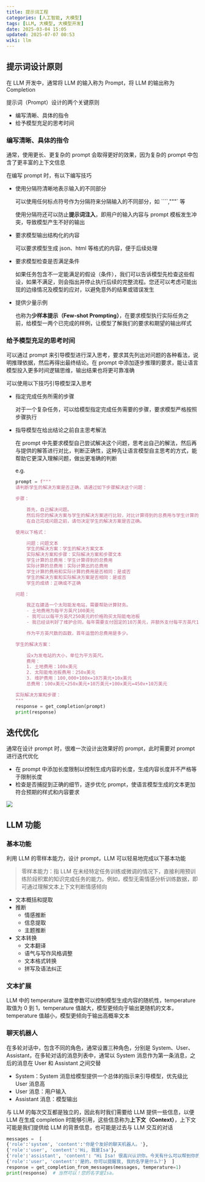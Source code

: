 ```yaml
---
title: 提示词工程
categories: [人工智能, 大模型]
tags: [LLM, 大模型, 大模型开发]
date: 2025-03-04 15:05
updated: 2025-07-07 00:53
wiki: llm
---
```

## 提示词设计原则

在 LLM 开发中，通常将 LLM 的输入称为 Prompt，将 LLM 的输出称为 Completion

提示词（Prompt）设计的两个关键原则

- 编写清晰、具体的指令
- 给予模型充足的思考时间

### 编写清晰、具体的指令

通常，使用更长、更复杂的 prompt 会取得更好的效果，因为复杂的 prompt 中包含了更丰富的上下文信息

在编写 prompt 时，有以下编写技巧

- 使用分隔符清晰地表示输入的不同部分

  可以使用任何标点符号作为分隔符来分隔输入的不同部分，如 ````,"""` 等

  使用分隔符还可以防止**提示词注入**，即用户的输入内容与 prompt 模板发生冲突，导致模型产生不好的输出

- 要求模型输出结构化的内容

  可以要求模型生成 json、html 等格式的内容，便于后续处理

- 要求模型检查是否满足条件

  如果任务包含不一定能满足的假设（条件），我们可以告诉模型先检查这些假设，如果不满足，则会指出并停止执行后续的完整流程。您还可以考虑可能出现的边缘情况及模型的应对，以避免意外的结果或错误发生

- 提供少量示例

  也称为**少样本提示（Few-shot Prompting）**，在要求模型执行实际任务之前，给模型一两个已完成的样例，让模型了解我们的要求和期望的输出样式

### 给予模型充足的思考时间

可以通过 prompt 来引导模型进行深入思考，要求其先列出对问题的各种看法，说明推理依据，然后再得出最终结论。在 prompt 中添加逐步推理的要求，能让语言模型投入更多时间逻辑思维，输出结果也将更可靠准确

可以使用以下技巧引导模型深入思考

- 指定完成任务所需的步骤

  对于一个复杂任务，可以给模型指定完成任务需要的步骤，要求模型严格按照步骤执行

- 指导模型在给出结论之前自主思考解法

  在 prompt 中先要求模型自己尝试解决这个问题，思考出自己的解法，然后再与提供的解答进行对比，判断正确性，这种先让语言模型自主思考的方式，能帮助它更深入理解问题，做出更准确的判断

  e.g.

  ```python
  prompt = f"""
  请判断学生的解决方案是否正确，请通过如下步骤解决这个问题：
  
  步骤：
  
      首先，自己解决问题。
      然后将您的解决方案与学生的解决方案进行比较，对比计算得到的总费用与学生计算的总费用是否一致，并评估学生的解决方案是否正确。
      在自己完成问题之前，请勿决定学生的解决方案是否正确。
  
  使用以下格式：
  
      问题：问题文本
      学生的解决方案：学生的解决方案文本
      实际解决方案和步骤：实际解决方案和步骤文本
      学生计算的总费用：学生计算得到的总费用
      实际计算的总费用：实际计算出的总费用
      学生计算的费用和实际计算的费用是否相同：是或否
      学生的解决方案和实际解决方案是否相同：是或否
      学生的成绩：正确或不正确
  
  问题：
  
      我正在建造一个太阳能发电站，需要帮助计算财务。 
      - 土地费用为每平方英尺100美元
      - 我可以以每平方英尺250美元的价格购买太阳能电池板
      - 我已经谈判好了维护合同，每年需要支付固定的10万美元，并额外支付每平方英尺10美元;
  
      作为平方英尺数的函数，首年运营的总费用是多少。
  
  学生的解决方案：
  
      设x为发电站的大小，单位为平方英尺。
      费用：
      1. 土地费用：100x美元
      2. 太阳能电池板费用：250x美元
      3. 维护费用：100,000+100x=10万美元+10x美元
      总费用：100x美元+250x美元+10万美元+100x美元=450x+10万美元
  
  实际解决方案和步骤：
  """
  response = get_completion(prompt)
  print(response)
  ```

## 迭代优化

通常在设计 prompt 时，很难一次设计出效果好的 prompt，此时需要对 prompt 进行迭代优化

- 在 prompt 中添加长度限制以控制生成内容的长度，生成内容长度并不严格等于限制长度
- 检查是否捕捉到正确的细节，逐步优化 prompt，使语言模型生成的文本更加符合预期的样式和内容要求

![](https://baymaxam-1309988842.cos.ap-beijing.myqcloud.com/blog/llm-prompt%2Fllm-prompt-1751820874702.png)

## LLM 功能

### 基本功能

利用 LLM 的零样本能力，设计 prompt，LLM 可以轻易地完成以下基本功能

> 零样本能力：指 LLM 在未经特定任务训练或微调的情况下，直接利用预训练阶段积累的知识完成任务的能力。例如，模型无需情感分析训练数据，即可通过理解文本上下文判断情感倾向

- 文本概括和提取
- 推断
  - 情感推断
  - 信息提取
  - 主题推断
- 文本转换
  - 文本翻译
  - 语气与写作风格调整
  - 文本格式转换
  - 拼写及语法纠正

### 文本扩展

LLM 中的 temperature 温度参数可以控制模型生成内容的随机性，temperature 取值为 0 到 1，temperature 值越大，模型更倾向于输出更随机的文本，temperature 值越小，模型更倾向于输出高概率文本

### 聊天机器人

在多轮对话中，包含不同的角色，通常设置三种角色，分别是 System、User、Assistant，在多轮对话的消息列表中，通常以 System 消息作为第一条消息，之后的消息在 User 和 Assistant 之间交替

- System：System 消息给模型提供一个总体的指示来引导模型，优先级比 User 消息高
- User 消息：用户输入
- Assistant 消息：模型输出

与 LLM 的每次交互都是独立的，因此有时我们需要给 LLM 提供一些信息，以便 LLM 在生成 completion 时能够引用，这些信息称为**上下文（Context）**，上下文可能是我们提供给 LLM 的背景信息，也可能是过去与 LLM 交互的对话

```python
messages =  [  
{'role':'system', 'content':'你是个友好的聊天机器人。'},
{'role':'user', 'content':'Hi, 我是Isa'},
{'role':'assistant', 'content': "Hi Isa! 很高兴认识你。今天有什么可以帮到你的吗?"},
{'role':'user', 'content':'是的，你可以提醒我, 我的名字是什么?'}  ]
response = get_completion_from_messages(messages, temperature=1)
print(response)  # 当然可以！您的名字是Isa。
```
